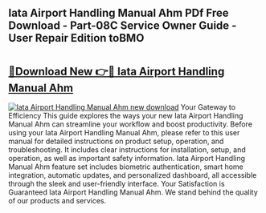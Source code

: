 ## Iata Airport Handling Manual Ahm PDf Free Download - Part-08C Service Owner Guide - User Repair Edition toBMO

# <h2><a href="http://bc66783.oget.top/?id=Iata+Airport+Handling+Manual+Ahm">🔗Download New 👉🔴 Iata Airport Handling Manual Ahm</a></h2>

[![Iata Airport Handling Manual Ahm new download](https://i.imgur.com/5g1atiW.png)](http://bc66783.oget.top/?id=Iata+Airport+Handling+Manual+Ahm)
Your Gateway to Efficiency This guide explores the ways your new Iata Airport Handling Manual Ahm can streamline your workflow and boost productivity. Before using your Iata Airport Handling Manual Ahm, please refer to this user manual for detailed instructions on product setup, operation, and troubleshooting. It includes clear instructions for installation, setup, and operation, as well as important safety information. Iata Airport Handling Manual Ahm feature set includes biometric authentication, smart home integration, automatic updates, and personalized dashboard, all accessible through the sleek and user-friendly interface. Your Satisfaction is Guaranteed Iata Airport Handling Manual Ahm. We stand behind the quality of our products and services.
